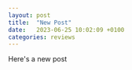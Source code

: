 ```yaml
---
layout: post
title:  "New Post"
date:   2023-06-25 10:02:09 +0100
categories: reviews
---
```


Here's a new post